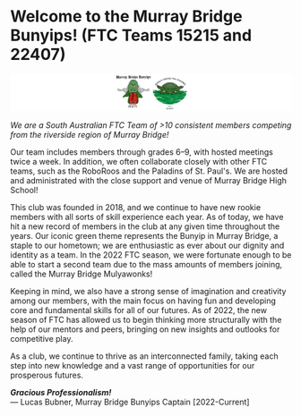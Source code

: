 # Welcome to the Murray Bridge Bunyips! (FTC Teams 15215 and 22407)
![Murray Bridge Bunyips and Mulyawonks Logos (15215 + 22407)](/bunyipslogos.png)

*We are a South Australian FTC Team of >10 consistent members competing from the riverside region of Murray Bridge!*  

Our team includes members through grades 6–9, with hosted meetings twice a week. In addition, we often collaborate closely with other FTC teams, such as the RoboRoos and the Paladins of St. Paul's. We are hosted and administrated with the close support and venue of Murray Bridge High School!  

This club was founded in 2018, and we continue to have new rookie members with all sorts of skill experience each year. As of today, we have hit a new record of members in the club at any given time throughout the years. Our iconic green theme represents the Bunyip in Murray Bridge, a staple to our hometown; we are enthusiastic as ever about our dignity and identity as a team. In the 2022 FTC season, we were fortunate enough to be able to start a second team due to the mass amounts of members joining, called the Murray Bridge Mulyawonks!

Keeping in mind, we also have a strong sense of imagination and creativity among our members, with the main focus on having fun and developing core and fundamental skills for all of our futures. As of 2022, the new season of FTC has allowed us to begin thinking more structurally with the help of our mentors and peers, bringing on new insights and outlooks for competitive play.  

As a club, we continue to thrive as an interconnected family, taking each step into new knowledge and a vast range of opportunities for our prosperous futures.  

***Gracious Professionalism!***  
— Lucas Bubner, Murray Bridge Bunyips Captain [2022-Current]
